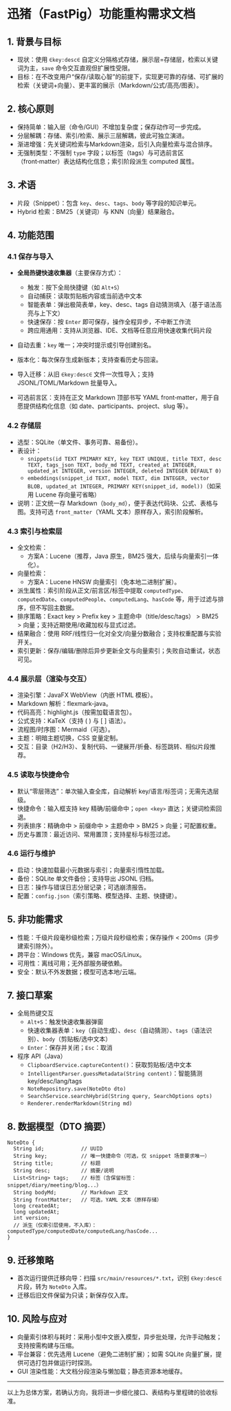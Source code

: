 # 迅猪（FastPig）功能重构需求文档

## 1. 背景与目标
- 现状：使用 `∈key:desc∈` 自定义分隔格式存储，展示层=存储层，检索以关键词为主，`save` 命令交互直观但扩展性受限。
- 目标：在不改变用户“保存/读取心智”的前提下，实现更可靠的存储、可扩展的检索（关键词+向量）、更丰富的展示（Markdown/公式/高亮/图表）。

## 2. 核心原则
- 保持简单：输入层（命令/GUI）不增加复杂度；保存动作可一步完成。
- 分层解耦：存储、索引/检索、展示三层解耦，彼此可独立演进。
- 渐进增强：先关键词检索与Markdown渲染，后引入向量检索与混合排序。
- 无强制类型：不强制 `type` 字段；以标签（tags）与可选前言区（front‑matter）表达结构化信息；索引阶段派生 computed 属性。

## 3. 术语
- 片段（Snippet）：包含 `key`、`desc`、`tags`、`body` 等字段的知识单元。
- Hybrid 检索：BM25（关键词）与 KNN（向量）结果融合。

## 4. 功能范围
### 4.1 保存与导入
- **全局热键快速收集器**（主要保存方式）：
  - 触发：按下全局快捷键（如 `Alt+S`）
  - 自动捕获：读取剪贴板内容或当前选中文本
  - 智能表单：弹出极简表单，key、desc、tags 自动猜测填入（基于语法高亮与上下文）
  - 快速保存：按 `Enter` 即可保存，操作全程异步，不中断工作流
  - 跨应用通用：支持从浏览器、IDE、文档等任意应用快速收集代码片段

- 自动去重：`key` 唯一；冲突时提示或引导创建别名。
- 版本化：每次保存生成新版本；支持查看历史与回滚。
- 导入迁移：从旧 `∈key:desc∈` 文件一次性导入；支持 JSONL/TOML/Markdown 批量导入。
 - 可选前言区：支持在正文 Markdown 顶部书写 YAML front‑matter，用于自愿提供结构化信息（如 date、participants、project、slug 等）。

### 4.2 存储层
- 选型：SQLite（单文件、事务可靠、易备份）。
- 表设计：
  - `snippets(id TEXT PRIMARY KEY, key TEXT UNIQUE, title TEXT, desc TEXT, tags_json TEXT, body_md TEXT, created_at INTEGER, updated_at INTEGER, version INTEGER, deleted INTEGER DEFAULT 0)`
  - `embeddings(snippet_id TEXT, model TEXT, dim INTEGER, vector BLOB, updated_at INTEGER, PRIMARY KEY(snippet_id, model))`（如采用 Lucene 存向量可省略）
- 说明：正文统一存 Markdown（`body_md`），便于表达代码块、公式、表格与图。支持可选 `front_matter`（YAML 文本）原样存入，索引阶段解析。

### 4.3 索引与检索层
- 全文检索：
  - 方案A：Lucene（推荐，Java 原生，BM25 强大，后续与向量索引一体化）。
- 向量检索：
  - 方案A：Lucene HNSW 向量索引（免本地二进制扩展）。
- 派生属性：索引阶段从正文/前言区/标签中提取 `computedType`、`computedDate`、`computedPeople`、`computedLang`、`hasCode` 等，用于过滤与排序，但不写回主数据。
- 排序策略：Exact key > Prefix key > 主题命中（title/desc/tags） > BM25 > 向量；支持近期使用/收藏加权与显式过滤。
- 结果融合：使用 RRF/线性归一化对全文/向量分数融合；支持权重配置与实验开关。
- 索引更新：保存/编辑/删除后异步更新全文与向量索引；失败自动重试，状态可见。

### 4.4 展示层（渲染与交互）
- 渲染引擎：JavaFX WebView（内嵌 HTML 模板）。
- Markdown 解析：flexmark-java。
- 代码高亮：highlight.js（按需加载语言包）。
- 公式支持：KaTeX（支持 \( \) 与 \[ \] 语法）。
- 流程图/时序图：Mermaid（可选）。
- 主题：明暗主题切换，CSS 变量定制。
- 交互：目录（H2/H3）、复制代码、一键展开/折叠、标签跳转、相似片段推荐。

### 4.5 读取与快捷命令
- 默认“零层筛选”：单次输入查全库，自动解析 key/语言/标签词；无需先选层级。
- 快捷命令：输入框支持 key 精确/前缀命中；`open <key>` 直达；关键词检索回退。
- 列表排序：精确命中 > 前缀命中 > 主题命中 > BM25 > 向量；可配置权重。
- 历史与置顶：最近访问、常用置顶；支持星标与标签过滤。

### 4.6 运行与维护
- 启动：快速加载最小元数据与索引；向量索引惰性加载。
- 备份：SQLite 单文件备份；支持导出 JSONL 归档。
- 日志：操作与错误日志分层记录；可选崩溃报告。
- 配置：`config.json`（索引策略、模型选择、主题、快捷键）。

## 5. 非功能需求
- 性能：千级片段毫秒级检索；万级片段秒级检索；保存操作 < 200ms（异步建索引除外）。
- 跨平台：Windows 优先，兼容 macOS/Linux。
- 可用性：离线可用；无外部服务硬依赖。
- 安全：默认不外发数据；模型可选本地/云端。

## 7. 接口草案
- 全局热键交互
  - `Alt+S`：触发快速收集器弹窗
  - 快速收集器表单：`key`（自动生成）、`desc`（自动猜测）、`tags`（语法识别）、`body`（剪贴板/选中文本）
  - `Enter`：保存并关闭；`Esc`：取消
- 程序 API（Java）
  - `ClipboardService.captureContent()`：获取剪贴板/选中文本
  - `IntelligentParser.guessMetadata(String content)`：智能猜测 key/desc/lang/tags
  - `NoteRepository.save(NoteDto dto)`
  - `SearchService.searchHybrid(String query, SearchOptions opts)`
  - `Renderer.renderMarkdown(String md)`

## 8. 数据模型（DTO 摘要）
```
NoteDto {
  String id;            // UUID
  String key;           // 唯一快捷命令（可选，仅 snippet 场景要求唯一）
  String title;         // 标题
  String desc;          // 摘要/说明
  List<String> tags;    // 标签（含保留标签：snippet/diary/meeting/blog...）
  String bodyMd;        // Markdown 正文
  String frontMatter;   // 可选，YAML 文本（原样存储）
  long createdAt;
  long updatedAt;
  int version;
  // 派生（仅索引层使用，不入库）：computedType/computedDate/computedLang/hasCode...
}
```

## 9. 迁移策略
- 首次运行提供迁移向导：扫描 `src/main/resources/*.txt`，识别 `∈key:desc∈` 片段，转为 `NoteDto` 入库。
- 迁移后旧文件保留为只读；新保存仅入库。

## 10. 风险与应对
- 向量索引体积与耗时：采用小型中文嵌入模型，异步批处理，允许手动触发；支持按需构建与压缩。
- 平台兼容：优先选用 Lucene（避免二进制扩展）；如需 SQLite 向量扩展，提供可选打包并做运行时探测。
- GUI 渲染性能：大文档分段渲染与懒加载；静态资源本地缓存。

---
以上为总体方案，若确认方向，我将进一步细化接口、表结构与里程碑的验收标准。
